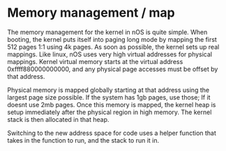 # Memory management / map

The memory management for the kernel in nOS is quite simple. When booting, the
kernel puts itself into paging long mode by mapping the first 512 pages 1:1 using
4k pages. As soon as possible, the kernel sets up real mappings. Like linux, nOS
uses very high virtual addresses for physical mappings. Kernel virtual memory starts
at the virtual address 0xffff880000000000, and any physical page accesses must be
offset by that address.

Physical memory is mapped globally starting at that address using the largest page
size possible. If the system has 1gb pages, use those; If it doesnt use 2mb pages.
Once this memory is mapped, the kernel heap is setup immediately after the physical
region in high memory. The kernel stack is then allocated in that heap.

Switching to the new address space for code uses a helper function that takes in
the function to run, and the stack to run it in.
